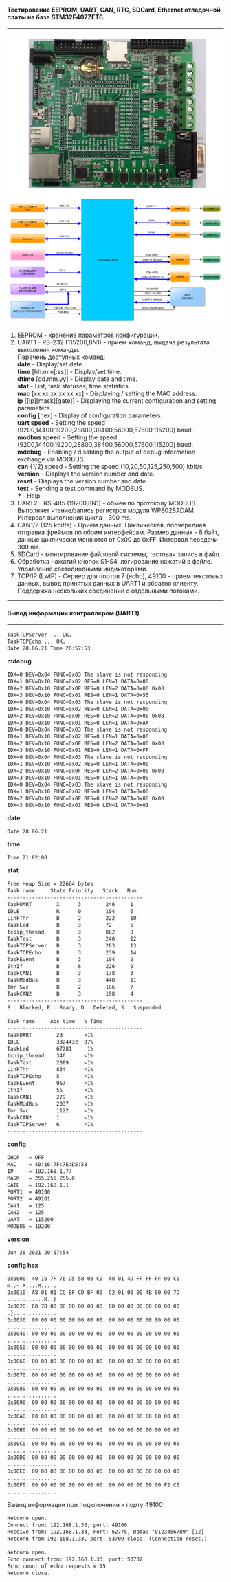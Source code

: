 
#### Тестирование EEPROM, UART, CAN, RTC, SDCard, Ethernet отладочной платы на базе STM32F407ZET6.
---
![](stm32f407zet6_struct.png)

1. EEPROM - хранение параметров конфигурации.
2. UART1 - RS-232 (115200,8N1) - прием команд, выдача результата выполения команды.  
   Перечень доступных команд:  
   **date**                    - Display/set date.  
   **time** [hh:mm[:ss]]       - Display/set time.  
   **dtime** [dd.mm.yy]        - Display date and time.  
   **stat**                    - List, task statuses, time statistics.  
   **mac** [xx xx xx xx xx xx] - Displaying / setting the MAC address.  
   **ip** [[ip][mask][gate]]   - Displaying the current configuration and setting parameters.  
   **config** [hex]            - Display of configuration parameters.  
   **uart speed**              - Setting the speed (9200,14400,19200,28800,38400,56000,57600,115200) baud.  
   **modbus speed**            - Setting the speed (9200,14400,19200,28800,38400,56000,57600,115200) baud.  
   **mdebug**                  - Enabling / disabling the output of debug information exchange via MODBUS.  
   **can** {1/2} speed         - Setting the speed (10,20,50,125,250,500) kbit/s.  
   **version**                 - Displays the version number and date.  
   **reset**                   - Displays the version number and date.  
   **test**                    - Sending a test command by MODBUS.  
   **?**                       - Help.  
3. UART2 - RS-485 (19200,8N1) - обмен по протоколу MODBUS.
   Выполняет чтение/запись регистров модуля WP8028ADAM.
   Интервал выполнения цикла - 300 ms.
4. CAN1/2 (125 kbit/s) - Прием данных. Циклическая, поочередная отправка фреймов по обоим интерфейсам.
   Размер данных - 8 байт, данные циклически меняются от 0x00 до 0xFF. Интервал передачи - 300 ms.
5. SDCard - монтирование файловой системы, тестовая запись в файл.
6. Обработка нажатий кнопок S1-S4, логирование нажатий в файле. Управление светодиодными индикаторами.
7. TCP/IP (LwIP) - Сервер для портов 7 (echo), 49100 - прием текстовых данных, вывод принятых  данных в UART1 и обратно клиенту. Поддержка нескольких соединений с отдельными потоками.

---
#### Вывод информации контроллером (UART1)
---

```Read configuration: OK.  
TaskTCPServer ... OK.  
TaskTCPEcho ... OK.  
Date 28.06.21 Time 20:57:53
```
**mdebug**
```
IDX=0 DEV=0x04 FUNC=0x03 The slave is not responding  
IDX=1 DEV=0x10 FUNC=0x02 RES=0 LEN=1 DATA=0x00   
IDX=2 DEV=0x10 FUNC=0x0F RES=0 LEN=2 DATA=0x00 0x08   
IDX=3 DEV=0x10 FUNC=0x01 RES=0 LEN=1 DATA=0x55  
IDX=0 DEV=0x04 FUNC=0x03 The slave is not responding  
IDX=1 DEV=0x10 FUNC=0x02 RES=0 LEN=1 DATA=0x00   
IDX=2 DEV=0x10 FUNC=0x0F RES=0 LEN=2 DATA=0x00 0x08   
IDX=3 DEV=0x10 FUNC=0x01 RES=0 LEN=1 DATA=0xAA   
IDX=0 DEV=0x04 FUNC=0x03 The slave is not responding  
IDX=1 DEV=0x10 FUNC=0x02 RES=0 LEN=1 DATA=0x00   
IDX=2 DEV=0x10 FUNC=0x0F RES=0 LEN=2 DATA=0x00 0x08   
IDX=3 DEV=0x10 FUNC=0x01 RES=0 LEN=1 DATA=0xFF   
IDX=0 DEV=0x04 FUNC=0x03 The slave is not responding  
IDX=1 DEV=0x10 FUNC=0x02 RES=0 LEN=1 DATA=0x00   
IDX=2 DEV=0x10 FUNC=0x0F RES=0 LEN=2 DATA=0x00 0x08   
IDX=3 DEV=0x10 FUNC=0x01 RES=0 LEN=1 DATA=0x00   
IDX=0 DEV=0x04 FUNC=0x03 The slave is not responding  
IDX=1 DEV=0x10 FUNC=0x02 RES=0 LEN=1 DATA=0x00   
IDX=2 DEV=0x10 FUNC=0x0F RES=0 LEN=2 DATA=0x00 0x08   
IDX=3 DEV=0x10 FUNC=0x01 RES=0 LEN=1 DATA=0x01   
```
**date**
```
Date 28.06.21
``` 
**time**
```
Time 21:02:00 
```

**stat**
```
Free Heap Size = 22664 bytes  
Task name     State Priority   Stack   Num  
--------------------------------------------
TaskUART       	X      3        246     1  
IDLE           	R      0        104     6  
LinkThr        	B      2        222     10  
TaskLed        	B      3        72      5  
tcpip_thread   	B      3        882     8  
TaskTest       	B      3        240     12  
TaskTCPServer  	B      3        263     13  
TaskTCPEcho    	B      3        239     14  
TaskEvent      	B      3        104     2  
EthIf          	B      6        226     9  
TaskCAN1       	B      3        178     3  
TaskModBus     	B      3        448     11  
Tmr Svc        	B      2        186     7  
TaskCAN2       	B      3        198     4  
--------------------------------------------
B : Blocked, R : Ready, D : Deleted, S : Suspended

Task name     Abs time   % Time
--------------------------------------------
TaskUART       	23       <1%
IDLE           	3324432	 97%
TaskLed        	67281     1%
tcpip_thread   	346      <1%
TaskTest       	2889     <1%
LinkThr        	834      <1%
TaskTCPEcho    	5        <1%
TaskEvent      	967      <1%
EthIf          	55       <1%
TaskCAN1       	279      <1%
TaskModBus     	2037     <1%
Tmr Svc        	1122     <1%
TaskCAN2       	1        <1%
TaskTCPServer  	6        <1%
--------------------------------------------
```

**config**
```
DHCP   = OFF
MAC    = 40:16:7F:7E:D5:58
IP     = 192.168.1.77
MASK   = 255.255.255.0
GATE   = 192.168.1.1
PORT1  = 49100
PORT2  = 49101
CAN1   = 125
CAN2   = 125
UART   = 115200
MODBUS = 19200
```
**version**  

```
Jun 28 2021 20:57:54
```

**config hex**
```
0x0000: 40 16 7F 7E D5 58 00 C0  A8 01 4D FF FF FF 00 C0  @..~.X....M.....  
0x0010: A8 01 01 CC BF CD BF 00  C2 01 00 00 4B 00 00 7D  ............K..}  
0x0020: 00 7D 00 00 00 00 00 00  00 00 00 00 00 00 00 00  .}..............  
0x0030: 00 00 00 00 00 00 00 00  00 00 00 00 00 00 00 00  ................  
0x0040: 00 00 00 00 00 00 00 00  00 00 00 00 00 00 00 00  ................  
0x0050: 00 00 00 00 00 00 00 00  00 00 00 00 00 00 00 00  ................  
0x0060: 00 00 00 00 00 00 00 00  00 00 00 00 00 00 00 00  ................  
0x0070: 00 00 00 00 00 00 00 00  00 00 00 00 00 00 00 00  ................  
0x0080: 00 00 00 00 00 00 00 00  00 00 00 00 00 00 00 00  ................  
0x0090: 00 00 00 00 00 00 00 00  00 00 00 00 00 00 00 00  ................  
0x00A0: 00 00 00 00 00 00 00 00  00 00 00 00 00 00 00 00  ................  
0x00B0: 00 00 00 00 00 00 00 00  00 00 00 00 00 00 00 00  ................  
0x00C0: 00 00 00 00 00 00 00 00  00 00 00 00 00 00 00 00  ................  
0x00D0: 00 00 00 00 00 00 00 00  00 00 00 00 00 00 00 00  ................  
0x00E0: 00 00 00 00 00 00 00 00  00 00 00 00 00 00 00 00  ................  
0x00F0: 00 00 00 00 00 00 00 00  00 00 00 00 00 00 F2 C5  ................  
```

Вывод информации при подключении к порту 49100:

```
Netconn open.  
Connect from: 192.168.1.33, port: 49100  
Receive from: 192.168.1.33, Port: 62775, Data: "0123456789" [12]  
Netconn from 192.168.1.33, port: 53709 close. (Connection reset.)  

Netconn open.  
Echo connect from: 192.168.1.33, port: 53732  
Echo count of echo requests = 15  
Netconn close.  
```

